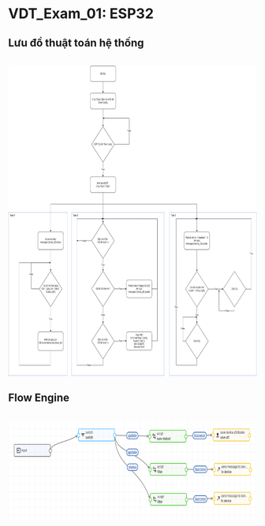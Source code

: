 # VDT_Exam_01: ESP32

## Lưu đồ thuật toán hệ thống
<br />
<div align="center">
  <a href="https://github.com/hungdaqq/Smarthome-IoT">
    <img src="diagram.png" alt="Logo" width="800" height="630">
  </a>
</div>

## Flow Engine
<br />
<div align="center">
  <a href="https://github.com/hungdaqq/Smarthome-IoT">
    <img src="FlowEngine.png" alt="Logo" width="800" height="200">
  </a>
</div>
